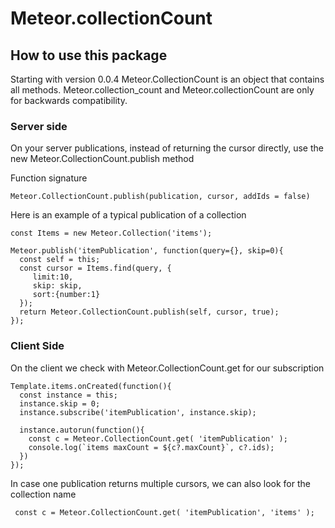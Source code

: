 # Meteor.collectionCount
## How to use this package

Starting with version 0.0.4 Meteor.CollectionCount is an object that contains all methods. Meteor.collection_count and Meteor.collectionCount are only for backwards compatibility.

### Server side

On your server publications, instead of returning the cursor directly, use the new Meteor.CollectionCount.publish method

Function signature
```
Meteor.CollectionCount.publish(publication, cursor, addIds = false)
```
Here is an example of a typical publication of a collection
```
const Items = new Meteor.Collection('items');

Meteor.publish('itemPublication', function(query={}, skip=0){
  const self = this;
  const cursor = Items.find(query, {
     limit:10,
     skip: skip,
     sort:{number:1}
  });
  return Meteor.CollectionCount.publish(self, cursor, true);
});
```
### Client Side

On the client we check with Meteor.CollectionCount.get for our subscription
```
Template.items.onCreated(function(){
  const instance = this;
  instance.skip = 0;
  instance.subscribe('itemPublication', instance.skip);
  
  instance.autorun(function(){
    const c = Meteor.CollectionCount.get( 'itemPublication' );
    console.log(`items maxCount = ${c?.maxCount}`, c?.ids);
  })
});
```
In case one publication returns multiple cursors, we can also look for the collection name
```
 const c = Meteor.CollectionCount.get( 'itemPublication', 'items' );
```